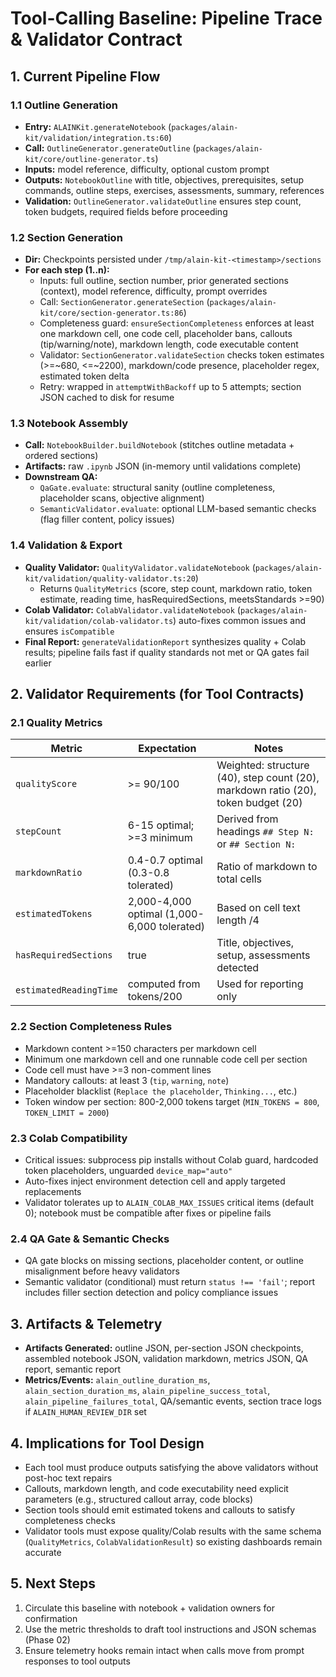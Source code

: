 # Tool-Calling Baseline: Pipeline Trace & Validator Contract

## 1. Current Pipeline Flow

### 1.1 Outline Generation
- **Entry:** `ALAINKit.generateNotebook` (`packages/alain-kit/validation/integration.ts:60`)
- **Call:** `OutlineGenerator.generateOutline` (`packages/alain-kit/core/outline-generator.ts`)
- **Inputs:** model reference, difficulty, optional custom prompt
- **Outputs:** `NotebookOutline` with title, objectives, prerequisites, setup commands, outline steps, exercises, assessments, summary, references
- **Validation:** `OutlineGenerator.validateOutline` ensures step count, token budgets, required fields before proceeding

### 1.2 Section Generation
- **Dir:** Checkpoints persisted under `/tmp/alain-kit-<timestamp>/sections`
- **For each step (1..n):**
  - Inputs: full outline, section number, prior generated sections (context), model reference, difficulty, prompt overrides
  - Call: `SectionGenerator.generateSection` (`packages/alain-kit/core/section-generator.ts:86`)
  - Completeness guard: `ensureSectionCompleteness` enforces at least one markdown cell, one code cell, placeholder bans, callouts (tip/warning/note), markdown length, code executable content
  - Validator: `SectionGenerator.validateSection` checks token estimates (>=~680, <=~2200), markdown/code presence, placeholder regex, estimated token delta
  - Retry: wrapped in `attemptWithBackoff` up to 5 attempts; section JSON cached to disk for resume

### 1.3 Notebook Assembly
- **Call:** `NotebookBuilder.buildNotebook` (stitches outline metadata + ordered sections)
- **Artifacts:** raw `.ipynb` JSON (in-memory until validations complete)
- **Downstream QA:**
  - `QaGate.evaluate`: structural sanity (outline completeness, placeholder scans, objective alignment)
  - `SemanticValidator.evaluate`: optional LLM-based semantic checks (flag filler content, policy issues)

### 1.4 Validation & Export
- **Quality Validator:** `QualityValidator.validateNotebook` (`packages/alain-kit/validation/quality-validator.ts:20`)
  - Returns `QualityMetrics` (score, step count, markdown ratio, token estimate, reading time, hasRequiredSections, meetsStandards >=90)
- **Colab Validator:** `ColabValidator.validateNotebook` (`packages/alain-kit/validation/colab-validator.ts`) auto-fixes common issues and ensures `isCompatible`
- **Final Report:** `generateValidationReport` synthesizes quality + Colab results; pipeline fails fast if quality standards not met or QA gates fail earlier

## 2. Validator Requirements (for Tool Contracts)

### 2.1 Quality Metrics
| Metric | Expectation | Notes |
| --- | --- | --- |
| `qualityScore` | >= 90/100 | Weighted: structure (40), step count (20), markdown ratio (20), token budget (20) |
| `stepCount` | 6-15 optimal; >=3 minimum | Derived from headings `## Step N:` or `## Section N:` |
| `markdownRatio` | 0.4-0.7 optimal (0.3-0.8 tolerated) | Ratio of markdown to total cells |
| `estimatedTokens` | 2,000-4,000 optimal (1,000-6,000 tolerated) | Based on cell text length /4 |
| `hasRequiredSections` | true | Title, objectives, setup, assessments detected |
| `estimatedReadingTime` | computed from tokens/200 | Used for reporting only |

### 2.2 Section Completeness Rules
- Markdown content >=150 characters per markdown cell
- Minimum one markdown cell and one runnable code cell per section
- Code cell must have >=3 non-comment lines
- Mandatory callouts: at least 3 (`tip`, `warning`, `note`)
- Placeholder blacklist (`Replace the placeholder`, `Thinking...`, etc.)
- Token window per section: 800-2,000 tokens target (`MIN_TOKENS = 800`, `TOKEN_LIMIT = 2000`)

### 2.3 Colab Compatibility
- Critical issues: subprocess pip installs without Colab guard, hardcoded token placeholders, unguarded `device_map="auto"`
- Auto-fixes inject environment detection cell and apply targeted replacements
- Validator tolerates up to `ALAIN_COLAB_MAX_ISSUES` critical items (default 0); notebook must be compatible after fixes or pipeline fails

### 2.4 QA Gate & Semantic Checks
- QA gate blocks on missing sections, placeholder content, or outline misalignment before heavy validators
- Semantic validator (conditional) must return `status !== 'fail'`; report includes filler section detection and policy compliance issues

## 3. Artifacts & Telemetry
- **Artifacts Generated:** outline JSON, per-section JSON checkpoints, assembled notebook JSON, validation markdown, metrics JSON, QA report, semantic report
- **Metrics/Events:** `alain_outline_duration_ms`, `alain_section_duration_ms`, `alain_pipeline_success_total`, `alain_pipeline_failures_total`, QA/semantic events, section trace logs if `ALAIN_HUMAN_REVIEW_DIR` set

## 4. Implications for Tool Design
- Each tool must produce outputs satisfying the above validators without post-hoc text repairs
- Callouts, markdown length, and code executability need explicit parameters (e.g., structured callout array, code blocks)
- Section tools should emit estimated tokens and callouts to satisfy completeness checks
- Validator tools must expose quality/Colab results with the same schema (`QualityMetrics`, `ColabValidationResult`) so existing dashboards remain accurate

## 5. Next Steps
1. Circulate this baseline with notebook + validation owners for confirmation
2. Use the metric thresholds to draft tool instructions and JSON schemas (Phase 02)
3. Ensure telemetry hooks remain intact when calls move from prompt responses to tool outputs

